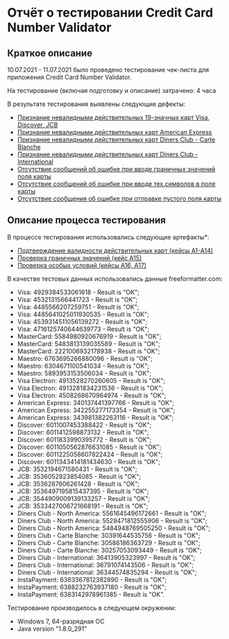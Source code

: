 # Отчёт о тестировании Credit Card Number Validator


## Краткое описание

10.07.2021 - 11.07.2021 было проведено тестирование чек-листа для приложения Credit Card Number Validator.


На тестирование (включая подготовку и описание) затрачено: 4 часа

В результате тестирования выявлены следующие дефекты:

* [Признание невалидными действительных 19-значных карт Visa, Discover, JCB](https://github.com/Avtukhova/number1/issues/1)
* [Признание невалидными действительных карт American Express](https://github.com/Avtukhova/number1/issues/2)
* [Признание невалидными действительных карт Diners Club - Carte Blanche](https://github.com/Avtukhova/number1/issues/3)
* [Признание невалидными действительных карт Diners Club - International](https://github.com/Avtukhova/number1/issues/4)
* [Отсутствие сообщений об ошибке при вводе граничных значений поля карты](https://github.com/Avtukhova/number1/issues/5)
* [Отсутствие сообщений об ошибке при вводе тех.символов в поле карты](https://github.com/Avtukhova/number1/issues/6)
* [Отсутствие сообщения об ошибке при отправке пустого поля карты](https://github.com/Avtukhova/number1/issues/7)


## Описание процесса тестирования

В процессе тестирования использовались следующие артефакты*:
* [Подтверждение валидности действительных карт (кейсы А1-А14)](https://docs.google.com/spreadsheets/d/1NijXGhQb4M6VwtWZYAYUPOWVGUHQz6RwjFXJuVYwSPI/edit?usp=sharing)
* [Проверка граничных значений (кейс А15)](https://docs.google.com/spreadsheets/d/1NijXGhQb4M6VwtWZYAYUPOWVGUHQz6RwjFXJuVYwSPI/edit?usp=sharing)
* [Проверка особых условий (кейсы А16, А17)](https://docs.google.com/spreadsheets/d/1NijXGhQb4M6VwtWZYAYUPOWVGUHQz6RwjFXJuVYwSPI/edit?usp=sharing)


В качестве тестовых данных использовались данные freeformatter.com:
* Visa: 4929384533061618 - Result is "OK";
* Visa: 4532131566441723 - Result is "OK";
* Visa: 4485566207259751 - Result is "OK";
* Visa: 4485641025011930535 - Result is "OK";
* Visa: 4539314511056139272 - Result is "OK";
* Visa: 4716125740644639773 - Result is "OK";
* MasterCard: 5584980920676919 - Result is "OK";
* MasterCard: 5483813139035589 - Result is "OK";
* MasterCard: 2221006932178938 - Result is "OK";
* Maestro: 6763695266880096 - Result is "OK";
* Maestro: 6304671100541034 - Result is "OK";
* Maestro: 5893953153506034 - Result is "OK";
* Visa Electron: 4913528270260605 - Result is "OK";
* Visa Electron: 4913281834231536 - Result is "OK";
* Visa Electron: 4508268670964974 - Result is "OK";
* American Express: 340137441397766 - Result is "OK";
* American Express: 342255277173354 - Result is "OK";
* American Express: 343981382263116 - Result is "OK";
* Discover: 6011007453388422 - Result is "OK";
* Discover: 6011412598873132 - Result is "OK";
* Discover: 6011833990395772 - Result is "OK";
* Discover: 6011050562876631085 - Result is "OK";
* Discover: 6011225058607822424 - Result is "OK";
* Discover: 6011343414181434630 - Result is "OK";
* JCB: 3532194671580431 - Result is "OK";
* JCB: 3536052923854085 - Result is "OK";
* JCB: 3536287606261428 - Result is "OK";
* JCB: 3536497195815437395 - Result is "OK";
* JCB: 3544909009139133257 - Result is "OK";
* JCB: 3533427006721668191 - Result is "OK";
* Diners Club - North America: 5561645496172661 - Result is "OK";
* Diners Club - North America: 5529471812555906 - Result is "OK";
* Diners Club - North America: 5484948769505250 - Result is "OK";
* Diners Club - Carte Blanche: 30391644535756 - Result is "OK";
* Diners Club - Carte Blanche: 30586186363729 - Result is "OK";
* Diners Club - Carte Blanche: 30257053093449 - Result is "OK";
* Diners Club - International: 36413905323997 - Result is "OK";
* Diners Club - International: 36791074143506 - Result is "OK";
* Diners Club - International: 36344574835294 - Result is "OK";
* InstaPayment: 6383367812382890 - Result is "OK";
* InstaPayment: 6388232763937180 - Result is "OK";
* InstaPayment: 6383142978961385 - Result is "OK".

Тестирование производилось в следующем окружении:
* Windows 7, 64-разрядная ОС
* Java version "1.8.0_291"
